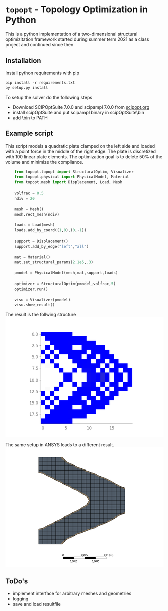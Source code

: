 # ``topopt`` - Topology Optimization in Python 
This is a python implementation of a two-dimensional structural optimizitation framework started during summer term 2021 as a class project and continued since then.

## Installation
Install python requirements with pip
```
pip install -r requirements.txt
py setup.py install
```
To setup the solver do the following steps
- Download SCIPOptSuite 7.0.0 and scipampl 7.0.0 from [scipopt.org](https://scipopt.org/)
- install scipOptSuite and put scipampl binary in scipOptSuite\bin
- add \bin to PATH

## Example script
This script models a quadratic plate clamped on the left side and loaded with a point force in the middle of the right edge. The plate is discretized with 100 linear plate elements. The optimization goal is to delete 50% of the volume and minimize the compliance. 

```python
    from topopt.topopt import StructuralOptim, Visualizer
    from topopt.physical import PhysicalModel, Material
    from topopt.mesh import Displacement, Load, Mesh

    volfrac = 0.5
    ndiv = 20

    mesh = Mesh()
    mesh.rect_mesh(ndiv)

    loads = Load(mesh)
    loads.add_by_coord((1,0),(0,-1))

    support = Displacement()
    support.add_by_edge("left","all")

    mat = Material()
    mat.set_structural_params(2.1e5,.3)

    pmodel = PhysicalModel(mesh,mat,support,loads)

    optimizer = StructuralOptim(pmodel,volfrac,5)
    optimizer.run()

    visu = Visualizer(pmodel)
    visu.show_result()
```

The result is the follwing structure
![400 Element Example as MINLP](/docs/images/400elements_global.png)

The same setup in ANSYS leads to a different result.
![400 Element Example in ANSYS](/docs/images/400elements_local.png)


## ToDo's
- implement interface for arbitrary meshes and geometries
- logging 
- save and load resultfile